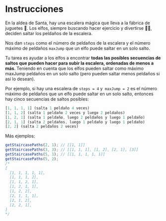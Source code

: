# Instrucciones

En la aldea de Santa, hay una escalera mágica que lleva a la fábrica de juguetes 🧸. Los elfos, siempre buscando hacer ejercicio y divertirse 🏃‍♂️, deciden saltar los peldaños de la escalera.

Nos dan `steps` como el número de peldaños de la escalera y el número máximo de peldaños `maxJump` que un elfo puede saltar en un solo salto.

Tu tarea es ayudar a los elfos a encontrar **todas las posibles secuencias de saltos que pueden hacer para subir la escalera, ordenadas de menos a más**. Teniendo en cuenta que los elfos pueden saltar como máximo maxJump peldaños en un solo salto (pero pueden saltar menos peldaños si así lo desean).

Por ejemplo, si hay una escalera de `steps = 4` y` maxJump = 2` es el número máximo de peldaños que un elfo puede saltar en un solo salto, entonces hay cinco secuencias de saltos posibles:

```javascript
[1, 1, 1, 1] (salta 1 peldaño 4 veces)
[1, 1, 2] (salta 1 peldaño 2 veces y luego 2 peldaños)
[1, 2, 1] (salta 1 peldaño, luego 2 peldaños y luego 1 peldaño)
[2, 1, 1] (salta 2 peldaños, luego 1 peldaño y luego 1 peldaño)
[2, 2] (salta 2 peldaños 2 veces)
```

Más ejemplos:

```javascript
getStaircasePaths(2, 1); // [[1, 1]]
getStaircasePaths(3, 3); // [[1, 1, 1], [1, 2], [2, 1], [3]]
getStaircasePaths(5, 1); // [[1, 1, 1, 1, 1]]
getStaircasePaths(5, 2);
/*
[
  [1, 1, 1, 1, 1],
  [1, 1, 1, 2],
  [1, 1, 2, 1],
  [1, 2, 1, 1],
  [1, 2, 2],
  [2, 1, 1, 1],
  [2, 1, 2],
  [2, 2, 1],
]
*/
```
